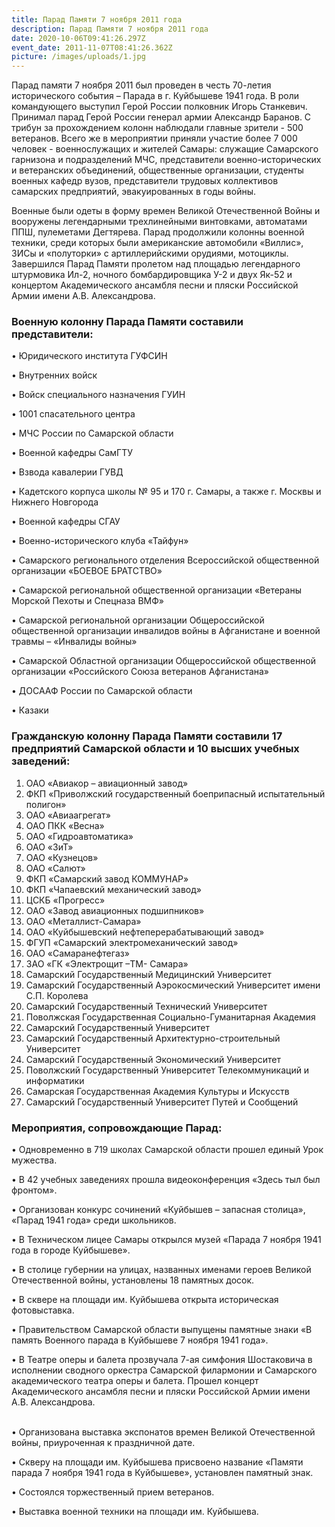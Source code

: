 ```yaml
---
title: Парад Памяти 7 ноября 2011 года
description: Парад Памяти 7 ноября 2011 года
date: 2020-10-06T09:41:26.297Z
event_date: 2011-11-07T08:41:26.362Z
picture: /images/uploads/1.jpg
---
```

Парад памяти 7 ноября 2011 был проведен в честь 70-летия  исторического события – Парада в г. Куйбышеве 1941 года. 
В роли командующего выступил Герой России полковник Игорь Станкевич. Принимал парад Герой России генерал армии Александр Баранов. 
С трибун за прохождением колонн наблюдали главные зрители - 500 ветеранов. Всего же в мероприятии приняли участие более 7 000 человек - военнослужащих и жителей Самары: служащие Самарского гарнизона и подразделений МЧС, представители военно-исторических и ветеранских объединений, общественные организации, студенты военных кафедр вузов, представители трудовых коллективов самарских предприятий, эвакуированных в годы войны. 

Военные были одеты в форму времен Великой Отечественной Войны и вооружены легендарными трехлинейными винтовками, автоматами ППШ, пулеметами Дегтярева. Парад продолжили колонны военной техники, среди которых были американские автомобили «Виллис», ЗИСы и «полуторки» с артиллерийскими орудиями, мотоциклы. Завершился Парад Памяти пролетом над площадью легендарного штурмовика Ил-2, ночного бомбардировщика У-2 и двух Як-52 и концертом Академического ансамбля песни и пляски Российской Армии имени А.В. Александрова.

### Военную колонну Парада Памяти составили представители:


•	Юридического института ГУФСИН


•	Внутренних войск


•	Войск специального назначения ГУИН


•	1001 спасательного центра


•	МЧС России по Самарской области


•	Военной кафедры СамГТУ 


•	Взвода кавалерии ГУВД


•	Кадетского корпуса школы № 95 и 170 г. Самары, а также г. Москвы и Нижнего Новгорода


•	Военной кафедры СГАУ


•	Военно-исторического клуба «Тайфун»


•	Самарского регионального отделения Всероссийской общественной организации «БОЕВОЕ БРАТСТВО»


•	Самарской региональной общественной организации «Ветераны Морской Пехоты и Спецназа ВМФ»


•	Самарской региональной организации Общероссийской общественной организации инвалидов войны в Афганистане и военной травмы – «Инвалиды войны»


•	Самарской Областной организации Общероссийской общественной организации «Российского Союза ветеранов Афганистана»


•	ДОСААФ России по Самарской области


•	Казаки

### Гражданскую колонну Парада Памяти составили 17 предприятий Самарской области и 10 высших учебных заведений: 

1. ОАО «Авиакор – авиационный завод»  
2. ФКП «Приволжский государственный боеприпасный испытательный полигон»
3. ОАО «Авиаагрегат»
4. ОАО ПКК «Весна»
5. ОАО «Гидроавтоматика»
6. ОАО «ЗиТ»
7. ОАО «Кузнецов»
8. ОАО «Салют»
9. ФКП «Самарский завод КОММУНАР»
10. ФКП «Чапаевский механический завод»
11. ЦСКБ «Прогресс»
12. ОАО «Завод авиационных подшипников»
13. ОАО «Металлист-Самара»
14. ОАО «Куйбышевский нефтеперерабатывающий завод»
15. ФГУП «Самарский электромеханический завод»
16. ОАО «Самаранефтегаз»
17. ЗАО «ГК «Электрощит –ТМ- Самара»
18. Самарский Государственный Медицинский Университет
19. Самарский Государственный Аэрокосмический Университет имени С.П. Королева
20. Самарский Государственный Технический Университет
21. Поволжская Государственная Социально-Гуманитарная Академия
22. Самарский Государственный Университет
23. Самарский Государственный Архитектурно-строительный Университет
24. Самарский Государственный Экономический Университет
25. Поволжский Государственный Университет Телекоммуникаций и информатики
26. Самарская Государственная Академия Культуры и Искусств
27. Самарский Государственный Университет Путей и Сообщений

### Мероприятия, сопровождающие Парад:



•	Одновременно в 719 школах Самарской области прошел единый Урок мужества.


•	В 42 учебных заведениях прошла видеоконференция «Здесь тыл был фронтом». 


•	Организован конкурс сочинений  «Куйбышев – запасная столица», «Парад 1941 года» среди школьников.


•	В Техническом лицее Самары открылся музей «Парада 7 ноября 1941 года в городе Куйбышеве». 


•	В столице губернии на улицах, названных именами героев Великой Отечественной войны, установлены 18 памятных досок. 


•	В сквере на площади им. Куйбышева открыта историческая фотовыставка. 


•	Правительством Самарской области выпущены памятные знаки «В память Военного парада в Куйбышеве 7 ноября 1941 года».


•	В Театре оперы и балета прозвучала 7-ая симфония Шостаковича в исполнении сводного оркестра Самарской филармонии и Самарского академического театра оперы и балета. Прошел концерт Академического ансамбля песни и пляски Российской Армии имени А.В. Александрова.

\
•	Организована выставка экспонатов времен Великой Отечественной войны, приуроченная к праздничной дате. 


•	Скверу на площади им. Куйбышева присвоено название «Памяти парада 7 ноября 1941 года в Куйбышеве», установлен памятный знак. 


•	Состоялся торжественный прием ветеранов.


•	Выставка военной техники на площади им. Куйбышева.